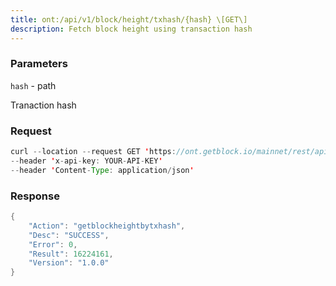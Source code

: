 ```yaml
---
title: ont:/api/v1/block/height/txhash/{hash} \[GET\]
description: Fetch block height using transaction hash
---
```


### Parameters


`hash` - path

Tranaction hash

### Request

``` java
curl --location --request GET 'https://ont.getblock.io/mainnet/rest/api/v1/block/height/txhash/db81c4e00f050c4f8e2f9c7e8201fddebd18458b3c48c73c18aa0532c7b5c43c' 
--header 'x-api-key: YOUR-API-KEY' 
--header 'Content-Type: application/json' 
```

###  Response

``` java
{
    "Action": "getblockheightbytxhash",
    "Desc": "SUCCESS",
    "Error": 0,
    "Result": 16224161,
    "Version": "1.0.0"
}
```

